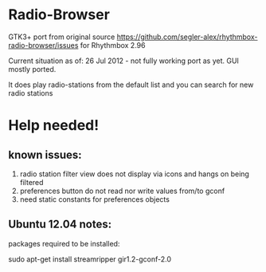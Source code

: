 Radio-Browser
=============

GTK3+ port from original source https://github.com/segler-alex/rhythmbox-radio-browser/issues
for Rhythmbox 2.96

Current situation as of:
26 Jul 2012 - not fully working port as yet. GUI mostly ported. 

It does play radio-stations from the default list and you can search for new radio stations

Help needed! 
============

known issues: 
-------------

1. radio station filter view does not display via icons and hangs on being filtered
2. preferences button do not read nor write values from/to gconf
3. need static constants for preferences objects

Ubuntu 12.04 notes:
-------------------

packages required to be installed:

   sudo apt-get install streamripper gir1.2-gconf-2.0


